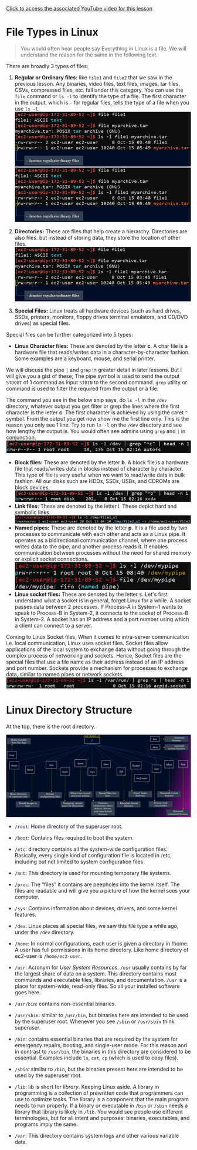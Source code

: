 
[Click to access the associated YouTube video for this lesson](https://www.youtube.com/watch?v=p8VQmk_zbVo&list=PLmPit9IIdzwQl1kuuoEhG38DC3cdbqZHB&index=4&ab_channel=CloudWithVarJosh)

# File Types in Linux

> You would often hear people say Everything in Linux is a file. We will understand the reason for the same in the following text.

There are broadly 3 types of files:

 1. **Regular or Ordinary files:** like `file1` and `file2` that we saw in the previous lesson. Any binaries, video files, text files, images, tar files, CSVs, compressed files, etc. fall under this category.
You can use the `file` command or `ls -l` to identify the type of a file. The first character in the output, which is `-` for regular files, tells the type of a file when you use `ls -l`.
![Alt text](/images/4-file-1.png)
![1](https://github.com/CloudWithVarJosh/Linux-for-Cloud-and-DevOps/blob/main/images/4-file-1.png)

 3. **Directories:** These are files that help create a hierarchy. Directories are also files. but instead of storing data, they store the location of other files.
 ![Alt text](/images/4-file-2.png)

 4. **Special Files:** Linux treats all hardware devices (such as hard drives, SSDs, printers, monitors, floppy drives terminal emulators, and CD/DVD drives) as special files. 

Special files can be further categorized into 5 types:

 - **Linux Character files:** These are denoted by the letter **c**. A char file is a hardware file that reads/writes data in a character-by-character fashion. Some examples are a keyboard, mouse, and serial printer.
 
We will discuss the pipe `|` and `grep` in greater detail in later lessons. But I will give you a gist of these; The pipe symbol is used to send the output `STDOUT` of 1 command as input `STDIN` to the second command. `grep` utility or command is used to filter the required from the output or a file.

The command you see in the below snip says, do `ls -l` in the `/dev` directory, whatever output you get filter or grep the lines where the first character is the letter **c**. The first character is achieved by using the caret `^` symbol. From the output you get now show me the first line only. This is the reason you only see 1 line. Try to run `ls -l` on the `/dev` directory and see how lengthy the output is.
You would often see admins using `grep` and `|` in conjunction.
![Alt text](/images/4-file-3.png)

 - **Block files:** These are denoted by the letter **b**. A block file is a hardware file that reads/writes data in blocks instead of character by character. This type of file is very useful when we want to read/write data in bulk fashion. All our disks such are HDDs, SSDs, USBs, and CDROMs are block devices.
 ![Alt text](/images/4-file-4.png)
 - **Link files:** These are denoted by the letter l. These depict hard and symbolic links.
 ![Alt text](/images/4-file-5.png)
 - **Named pipes:** These are denoted by the letter **p**. It is a file used by two processes to communicate with each other and acts as a Linux pipe. It operates as a bidirectional communication channel, where one process writes data to the pipe, and another process reads it. It enables communication between processes without the need for shared memory or explicit socket connections.
![Alt text](/images/4-file-6.png)
- **Linux socket files:** These are denoted by the letter s. Let's first understand what a socket is in general, forget Linux for a while. A socket passes data between 2 processes. If Process-A in System-1 wants to speak to Process-B in System-2, it connects to the socket of Process-B in System-2. A socket has an IP address and a port number using which a client can connect to a server.

Coming to Linux Socket files, When it comes to intra-server communication i.e. local communication, Linux uses socket files. Socket files allow applications of the local system to exchange data without going through the complex process of networking and sockets.
Hence, Socket files are the special files that use a file name as their address instead of an IP address and port number. 
Sockets provide a mechanism for processes to exchange data, similar to named pipes or network sockets.
![Alt text](/images/4-file-7.png)

# Linux Directory Structure
At the top, there is the root directory.

![Alt text](/images/4-file-8.png)

- `/root`: Home directory of the superuser root.
- `/boot`: Contains files required to boot the system.
- `/etc`: directory contains all the system-wide configuration files. Basically, every single kind of configuration file is located in /etc, including but not limited to system configuration files
- `/mnt`: This directory is used for mounting temporary file systems.
- `/proc`: The “files” it contains are peepholes into the kernel itself. The files are readable and will give you a picture of how the kernel sees your computer.
- `/sys`: Contains information about devices, drivers, and some kernel features.
- `/dev`: Linux places all special files, we saw this file type a while ago, under the `/dev` directory.
- `/home`: In normal configurations, each user is given a directory in /home. A user has full permissions in its home directory. Like home directory of ec2-user is `/home/ec2-user`.

- `/usr`: Acronym for *User System Resources*. `/usr` usually contains by far the largest share of data on a system. This directory contains most commands and executable files, libraries, and documentation. `/usr` is a place for system-wide, read-only files. So all your installed software goes here.
- `/usr/bin`: contains non-essential binaries.
- `/usr/sbin`: similar to `/usr/bin`, but binaries here are intended to be used by the superuser root. Whenever you see `/sbin` or `/usr/sbin` think superuser.
- `/bin`: contains essential binaries that are required by the system for emergency repairs, booting, and single-user mode. For this reason and in contrast to `/usr/bin`, the binaries in this directory are considered to be essential. Examples include `ls`, `cat`, `cp` (which is used to copy files). 
- `/sbin`: similar to `/bin`, but the binaries present here are intended to be used by the superuser root.

- `/lib`: lib is short for *library*. Keeping Linux aside. A library in programming is a collection of prewritten code that programmers can use to optimize tasks.  The library is a component that the main program needs to run properly. If a binary or executable in `/bin` or `/sbin` needs a library that library is likely in `/lib`.
You would see people use different terminologies, but for all intent and purposes: binaries, executables, and programs imply the same.
- `/var`: This directory contains system logs and other various variable data.
